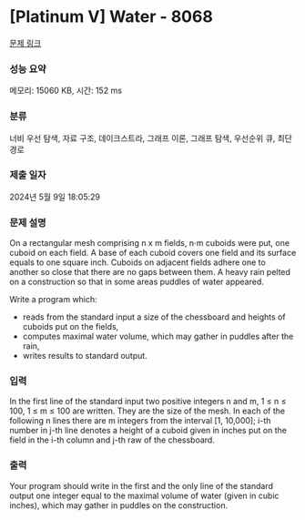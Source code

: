 # [Platinum V] Water - 8068 

[문제 링크](https://www.acmicpc.net/problem/8068) 

### 성능 요약

메모리: 15060 KB, 시간: 152 ms

### 분류

너비 우선 탐색, 자료 구조, 데이크스트라, 그래프 이론, 그래프 탐색, 우선순위 큐, 최단 경로

### 제출 일자

2024년 5월 9일 18:05:29

### 문제 설명

<p>On a rectangular mesh comprising n x m fields, n⋅m cuboids were put, one cuboid on each field. A base of each cuboid covers one field and its surface equals to one square inch. Cuboids on adjacent fields adhere one to another so close that there are no gaps between them. A heavy rain pelted on a construction so that in some areas puddles of water appeared.</p>

<p>Write a program which:</p>

<ul>
	<li>reads from the standard input a size of the chessboard and heights of cuboids put on the fields,</li>
	<li>computes maximal water volume, which may gather in puddles after the rain,</li>
	<li>writes results to standard output.</li>
</ul>

### 입력 

 <p>In the first line of the standard input two positive integers n and m, 1 ≤ n ≤ 100, 1 ≤ m ≤ 100 are written. They are the size of the mesh. In each of the following n lines there are m integers from the interval [1, 10,000]; i-th number in j-th line denotes a height of a cuboid given in inches put on the field in the i-th column and j-th raw of the chessboard.</p>

### 출력 

 <p>Your program should write in the first and the only line of the standard output one integer equal to the maximal volume of water (given in cubic inches), which may gather in puddles on the construction.</p>

